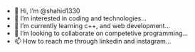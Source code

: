 - 👋 Hi, I’m @shahid1330
- 👀 I’m interested in coding and technologies...
- 🌱 I’m currently learning c++, and web development...
- 💞️ I’m looking to collaborate on competetive programming...
- 📫 How to reach me through linkedin and instagram...

<!---
shahid1330/shahid1330 is a ✨ special ✨ repository because its `README.md` (this file) appears on your GitHub profile.
You can click the Preview link to take a look at your changes.
--->
